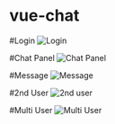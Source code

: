 # vue-chat

#Login
![Login](./src/Images/Login.png)

#Chat Panel
![Chat Panel](./src/Images/Chat-panel.png)

#Message
![Message](./src/Images/chat-message.png)

#2nd User
![2nd user](./src/Images/user-2.png)

#Multi User
![Multi User](./src/Images/user-3.png)

